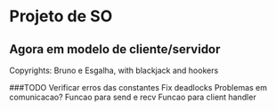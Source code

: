 # Projeto de SO
## Agora em modelo de cliente/servidor

Copyrights: Bruno e Esgalha, with blackjack and hookers

###TODO
Verificar erros das constantes
Fix deadlocks
Problemas em comunicacao?
Funcao para send e recv
Funcao para client handler
